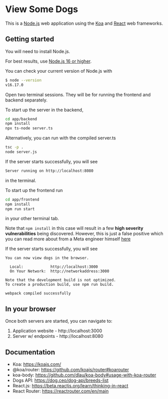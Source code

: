 # View Some Dogs

This is a [Node.js](https://nodejs.org/en/about/) web application
using the [Koa](https://koajs.com/) and [React](https://reactjs.org/)
web frameworks.

## Getting started

You will need to install Node.js.

For best results, use [Node.js 16 or higher](https://nodejs.org/).

You can check your current version of Node.js with

```sh
$ node --version
v16.17.0
```

Open two terminal sessions. They will be for running the 
frontend and backend separately.

To start up the server in the backend,
```sh
cd app/backend
npm install
npx ts-node server.ts
```

Alternatively, you can run with the compiled server.ts
```sh
tsc -p .
node server.js
```

If the server starts successfully, you will see
```sh
Server running on http://localhost:8080
```

in the terminal.


To start up the frontend run
```sh
cd app/frontend
npm install
npm run start
```
in your other terminal tab.

Note that `npm install` in this case will result in a few **high severity vulnerabilities** being discovered.
However, this is just a false positive which you can read more about from a Meta engineer himself [here](https://github.com/facebook/create-react-app/issues/11174)

If the server starts successfully, you will see
```
You can now view dogs in the browser.

  Local:            http://localhost:3000
  On Your Network:  http://networkaddress:3000

Note that the development build is not optimized.
To create a production build, use npm run build.

webpack compiled successfully
```

## In your browser
Once both servers are started, you can navigate to: <br />
1. Application website - http://localhost:3000
2. Server w/ endpoints - http://localhost:8080


## Documentation

- Koa: https://koajs.com/
- @koa/router: https://github.com/koajs/router#koarouter
- koa-body: https://github.com/dlau/koa-body#usage-with-koa-router
- Dogs API: https://dog.ceo/dog-api/breeds-list
- React.js: https://beta.reactjs.org/learn/thinking-in-react
- React Router: https://reactrouter.com/en/main
